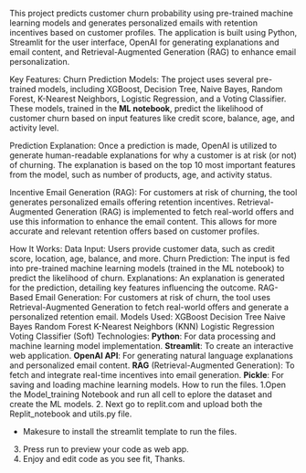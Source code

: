 This project predicts customer churn probability using pre-trained machine learning models and generates personalized emails with retention incentives based on customer profiles. The application is built using Python, Streamlit for the user interface, OpenAI for generating explanations and email content, and Retrieval-Augmented Generation (RAG) to enhance email personalization.

Key Features:
Churn Prediction Models: The project uses several pre-trained models, including XGBoost, Decision Tree, Naive Bayes, Random Forest, K-Nearest Neighbors, Logistic Regression, and a Voting Classifier. These models, trained in the **ML notebook**, predict the likelihood of customer churn based on input features like credit score, balance, age, and activity level.

Prediction Explanation: Once a prediction is made, OpenAI is utilized to generate human-readable explanations for why a customer is at risk (or not) of churning. The explanation is based on the top 10 most important features from the model, such as number of products, age, and activity status.

Incentive Email Generation (RAG): For customers at risk of churning, the tool generates personalized emails offering retention incentives. Retrieval-Augmented Generation (RAG) is implemented to fetch real-world offers and use this information to enhance the email content. This allows for more accurate and relevant retention offers based on customer profiles.

How It Works:
Data Input: Users provide customer data, such as credit score, location, age, balance, and more.
Churn Prediction: The input is fed into pre-trained machine learning models (trained in the ML notebook) to predict the likelihood of churn.
Explanations: An explanation is generated for the prediction, detailing key features influencing the outcome.
RAG-Based Email Generation: For customers at risk of churn, the tool uses Retrieval-Augmented Generation to fetch real-world offers and generate a personalized retention email.
Models Used:
XGBoost
Decision Tree
Naive Bayes
Random Forest
K-Nearest Neighbors (KNN)
Logistic Regression
Voting Classifier (Soft)
Technologies:
**Python**: For data processing and machine learning model implementation.
**Streamlit**: To create an interactive web application.
**OpenAI API**: For generating natural language explanations and personalized email content.
**RAG** (Retrieval-Augmented Generation): To fetch and integrate real-time incentives into email generation.
**Pickle**: For saving and loading machine learning models.
How to run the files.
1.Open the Model_training Notebook and run all cell to eplore the dataset and create the ML models.
2. Next go to replit.com and upload both the Replit_notebook and utils.py file.
* Makesure to install the streamlit template to run the files.
3. Press run to preview your code as web app.
4. Enjoy and edit code as you see fit, Thanks.

